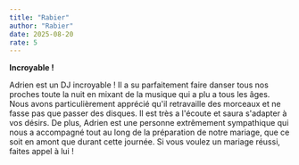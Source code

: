 ```yaml
---
title: "Rabier"
author: "Rabier"
date: 2025-08-20
rate: 5
---
```


**Incroyable !**

Adrien est un DJ incroyable ! Il a su parfaitement faire danser tous nos proches toute la nuit en mixant de la musique qui a plu a tous les âges. Nous avons particulièrement apprécié qu'il retravaille des morceaux et ne fasse pas que passer des disques. Il est très a l'écoute et saura s'adapter à vos désirs.
De plus, Adrien est une personne extrêmement sympathique qui nous a accompagné tout au long de la préparation de notre mariage, que ce soit en amont que durant cette journée.
Si vous voulez un mariage réussi, faites appel à lui !
